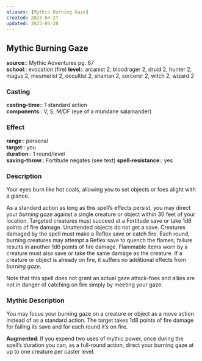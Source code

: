```yaml
---
aliases: [Mythic Burning Gaze]
created: 2023-04-27
updated: 2023-04-28
---
```


## Mythic Burning Gaze

**source**:: Mythic Adventures pg. 87  
**school**:: evocation (fire)
**level**:: arcanist 2, bloodrager 2, druid 2, hunter 2, magus 2, mesmerist 2, occultist 2, shaman 2, sorcerer 2, witch 2, wizard 2

### Casting

**casting-time**:: 1 standard action  
**components**:: V, S, M/DF (eye of a mundane salamander)

### Effect

**range**:: personal  
**target**:: you  
**duration**:: 1 round/level  
**saving-throw**:: Fortitude negates (see text)
**spell-resistance**:: yes

### Description

Your eyes burn like hot coals, allowing you to set objects or foes alight with a glance.  
  
As a standard action as long as this spell’s effects persist, you may direct your *burning gaze* against a single creature or object within 30 feet of your location. Targeted creatures must succeed at a Fortitude save or take 1d6 points of fire damage. Unattended objects do not get a save. Creatures damaged by the spell must make a Reflex save or catch fire. Each round, burning creatures may attempt a Reflex save to quench the flames; failure results in another 1d6 points of fire damage. Flammable items worn by a creature must also save or take the same damage as the creature. If a creature or object is already on fire, it suffers no additional effects from *burning gaze*.  
  
Note that this spell does not grant an actual gaze attack-foes and allies are not in danger of catching on fire simply by meeting your gaze.

### Mythic Description

You may focus your burning gaze on a creature or object as a move action instead of as a standard action. The target takes 1d8 points of fire damage for failing its save and for each round it’s on fire.  
  
**Augmented**: If you expend two uses of mythic power, once during the spell’s duration you can, as a full-round action, direct your burning gaze at up to one creature per caster level.
